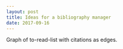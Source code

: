 ```yaml
---
layout: post
title: Ideas for a bibliography manager
date: 2017-09-16
---
```


Graph of to-read-list with citations as edges.
